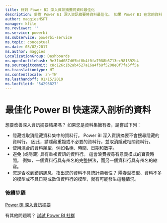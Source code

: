 ```yaml
---
title: 針對 Power BI 深入資訊摘要將資料最佳化
description: 針對 Power BI 深入資訊摘要將資料最佳化。 如果 Power BI 在您的資料中找不到深入剖析資訊，您可以執行下列一些作業
author: maggiesMSFT
manager: kfile
ms.reviewer: ''
ms.service: powerbi
ms.subservice: powerbi-service
ms.topic: conceptual
ms.date: 03/02/2017
ms.author: maggies
LocalizationGroup: Dashboards
ms.openlocfilehash: 9e31bd087d65bf0b4f0fa7088b6713ec981392b4
ms.sourcegitcommit: c8c126c1b2ab4527a16a4fb8f5208e0f7fa5ff5a
ms.translationtype: HT
ms.contentlocale: zh-TW
ms.lasthandoff: 01/15/2019
ms.locfileid: "54293827"
---
```

# <a name="optimize-your-data-for-power-bi-quick-insights"></a>最佳化 Power BI 快速深入剖析的資料
想要改善深入資訊摘要結果嗎？  如果您是資料集擁有者，請嘗試下列︰

* 隱藏或取消隱藏資料集中的資料行。 Power BI 深入資訊摘要不會搜尋隱藏的資料行。  因此，請隱藏重複或不必要的資料行，並取消隱藏相關資料行。
* 使用混合的資料類型，例如名稱、時間、日期和數字。
* 避免 (或隱藏) 具有重複資訊的資料行。  這會浪費搜尋有意義模式的寶貴時間。  例如，一個資料行具有州名的完整拼法，而另一個資料行具有州名的縮寫。
* 您是否收到錯誤訊息，指出您的資料不具統計顯著性？  陽春型模型、資料不多的模型或不具日期或數值資料行的模型，就有可能發生這種情況。

### <a name="next-steps"></a>後續步驟
[Power BI 深入資訊摘要](consumer/end-user-insights.md)

有其他問題嗎？ [試試 Power BI 社群](http://community.powerbi.com/)

